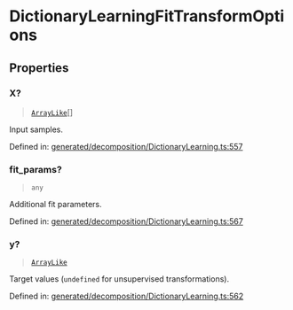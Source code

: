 # DictionaryLearningFitTransformOptions

## Properties

### X?

> [`ArrayLike`](../types/ArrayLike.md)[]

Input samples.

Defined in:  [generated/decomposition/DictionaryLearning.ts:557](https://github.com/transitive-bullshit/scikit-learn-ts/blob/122b3c0/packages/sklearn/src/generated/decomposition/DictionaryLearning.ts#L557)

### fit\_params?

> `any`

Additional fit parameters.

Defined in:  [generated/decomposition/DictionaryLearning.ts:567](https://github.com/transitive-bullshit/scikit-learn-ts/blob/122b3c0/packages/sklearn/src/generated/decomposition/DictionaryLearning.ts#L567)

### y?

> [`ArrayLike`](../types/ArrayLike.md)

Target values (`undefined` for unsupervised transformations).

Defined in:  [generated/decomposition/DictionaryLearning.ts:562](https://github.com/transitive-bullshit/scikit-learn-ts/blob/122b3c0/packages/sklearn/src/generated/decomposition/DictionaryLearning.ts#L562)
